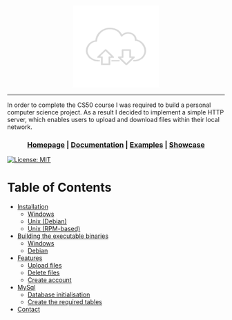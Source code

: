 <p align="center">
  <img src="src/interface/static/assets/logo.png" alt="Project Logo or Banner" width="200" height="190">
</p>

<hr>
In order to complete the CS50 course I was required to build a personal computer science project. As a result I decided to implement a simple HTTP server, which enables users to upload and download files within their local network.

<h3 align="center">

[Homepage](https://github.com/sorin373/HTTP-Server) | [Documentation]() | [Examples]() | [Showcase]()

</h3>


[![License: MIT](https://img.shields.io/badge/License-MIT-blue.svg)](https://github.com/sorin373/HTTP-Server/blob/main/README.md)

# Table of Contents

- [Installation](#installation)
    - [Windows](#windows)
    - [Unix (Debian)](#unix-debian)
    - [Unix (RPM-based)](#unix-rpm-based)
- [Building the executable binaries](#building-the-executable-binaries)
    - [Windows](#windows-1)
    - [Debian](#debian)
- [Features](#features)
    - [Upload files]()
    - [Delete files]()
    - [Create account]()
- [MySql](#mysql-service)
    - [Database initialisation](#database-initialisation)
    - [Create the required tables](#create-the-required-tables)
- [Contact](#contact)